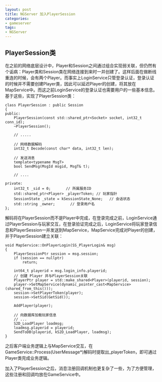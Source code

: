 ```yaml
---
layout: post
title: NGServer 加入PlayerSession
categories:
- gameserver
tags:
- NGServer
---
```


## PlayerSession类

在之前的网络底层设计中，Player和Session之间通过组合实现弱关联，但仍然有个诟病：Player类和Session类在网络连接到来时一并创建了。这样后面在做断线重连的时候，会有两个Player。而事实上LoginService只管登录认证，登录认证的时候并不需要创建Player类，因此可以延迟Player的创建，将其放在MapService中。而这之前LoginService的登录认证也需要用户的一些基本信息。基于这些，实现了PlayerSession类：

<!--more-->

```
class PlayerSession : public Session
{
public:
    PlayerSession(const std::shared_ptr<Socket> socket, int32_t conn_id);
    ~PlayerSession();

	// .....
	
    // 网络数据解码
    int32_t Decode(const char* data, int32_t len);

    // 发送消息
    template<typename MsgT>
    bool SendMsg(MsgId msgid, MsgT& t);

	// ....
	
private:
    int32_t _sid = 0;       // 所属服务ID
    std::shared_ptr<Player> _playerToken; // 玩家指针
    SessionState _state = kSessionState_None;   // 会话状态
    std::string _owner;       // 登录用户名
};
```

解码将在PlayerSession而不是Player中完成，在登录完成之前，LoginService通过PlayerSession与玩家交互，在登录验证完成之后，LoginService将玩家登录信息和PlayerSession一并发送到MapService，MapService完成对Player的创建，并于PlayerSession建立关联：

```
void MapService::OnPlayerLogin(SS_PlayerLogin& msg)
{
    PlayerSessionPtr session = msg.session;
    if (session == nullptr)
        return;

    int64_t playerid = msg.login_info.playerid;
    // 创建 Player 并与PlayerSession关联
    PlayerPtr player = std::make_shared<Player>(playerid, session);
    player->SetMapService(dynamic_pointer_cast<MapService>(shared_from_this()));
    session->SetPlayerToken(player);
    session->SetSid(GetSid()); 
    
    AddPlayer(player);
    
    // 向数据库加载玩家信息
    // ...
    S2D_LoadPlayer loadmsg;
    loadmsg.playerid = playerid;
    SendToDB(playerid, kS2D_LoadPlayer, loadmsg);
}
```

之后客户端业务逻辑上与MapService交互，在GameService::Process(UserMessage*)解码时提取出_playerToken，即可通过Player类完成业务逻辑。

加入了PlayerSession之后，消息注册回调机制也更复杂了一些，为了方便管理，这些注册和回调均放在GameService中。


